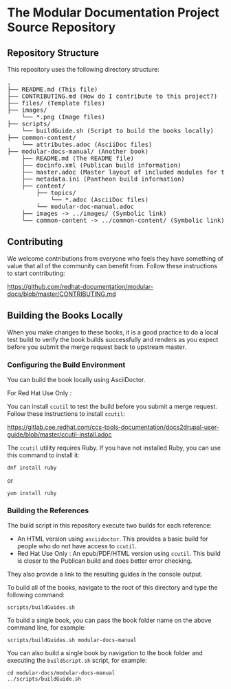 # The Modular Documentation Project Source Repository

## Repository Structure

This repository uses the following directory structure:

<pre>
.
├── README.md (This file)
├── CONTRIBUTING.md (How do I contribute to this project?)
├── files/ (Template files)
├── images/
    └── *.png (Image files)
├── scripts/
    └── buildGuide.sh (Script to build the books locally)
├── common-content/
    └── attributes.adoc (AsciiDoc files)
├── modular-docs-manual/ (Another book)
    ├── README.md (The README file)
    ├── docinfo.xml (Publican build information)
    ├── master.adoc (Master layout of included modules for the book)
    ├── metadata.ini (Pantheon build information)
    ├── content/
        ├── topics/
            └── *.adoc (AsciiDoc files)
        └── modular-doc-manual.adoc
    ├── images -> ../images/ (Symbolic link)
    └── common-content -> ../common-content/ (Symbolic link)
</pre>

## Contributing

We welcome contributions from everyone who feels they have something of value that all of the community can benefit from. Follow these instructions to start contributing:

https://github.com/redhat-documentation/modular-docs/blob/master/CONTRIBUTING.md

## Building the Books Locally

When you make changes to these books, it is a good practice to do a local test build to verify the book builds successfully and renders as you expect before you submit the merge request back to upstream master.

### Configuring the Build Environment

You can build the book locally using AsciiDoctor.

For Red Hat Use Only :

You can install `ccutil` to test the build before you submit a merge request. Follow these instructions to install `ccutil`:

https://gitlab.cee.redhat.com/ccs-tools-documentation/docs2drupal-user-guide/blob/master/ccutil-install.adoc

The `ccutil` utility requires Ruby. If you have not installed Ruby, you can use this command to install it:

    dnf install ruby

or

    yum install ruby

### Building the References

The build script in this repository execute two builds for each reference:

* An HTML version using `asciidoctor`. This provides a basic build for people who do not have access to `ccutil`.
* Red Hat Use Only : An epub/PDF/HTML version using `ccutil`. This build is closer to the Publican build and does better error checking.

They also provide a link to the resulting guides in the console output.

To build all of the books, navigate to the root of this directory and type the following command:

    scripts/buildGuides.sh


To build a single book, you can pass the book folder name on the above command line, for example:

    scripts/buildGuides.sh modular-docs-manual

You can also build a single book by navigation to the book folder and executing the `buildScript.sh` script, for example:

    cd modular-docs/modular-docs-manual
    ../scripts/buildGuide.sh
